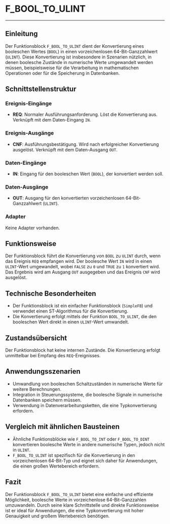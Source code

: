 # F_BOOL_TO_ULINT

* * * * * * * * * *
## Einleitung
Der Funktionsblock `F_BOOL_TO_ULINT` dient der Konvertierung eines booleschen Wertes (`BOOL`) in einen vorzeichenlosen 64-Bit-Ganzzahlwert (`ULINT`). Diese Konvertierung ist insbesondere in Szenarien nützlich, in denen boolesche Zustände in numerische Werte umgewandelt werden müssen, beispielsweise für die Verarbeitung in mathematischen Operationen oder für die Speicherung in Datenbanken.

## Schnittstellenstruktur
### **Ereignis-Eingänge**
- **REQ**: Normaler Ausführungsanforderung. Löst die Konvertierung aus. Verknüpft mit dem Daten-Eingang `IN`.

### **Ereignis-Ausgänge**
- **CNF**: Ausführungsbestätigung. Wird nach erfolgreicher Konvertierung ausgelöst. Verknüpft mit dem Daten-Ausgang `OUT`.

### **Daten-Eingänge**
- **IN**: Eingang für den booleschen Wert (`BOOL`), der konvertiert werden soll.

### **Daten-Ausgänge**
- **OUT**: Ausgang für den konvertierten vorzeichenlosen 64-Bit-Ganzzahlwert (`ULINT`).

### **Adapter**
Keine Adapter vorhanden.

## Funktionsweise
Der Funktionsblock führt die Konvertierung von `BOOL` zu `ULINT` durch, wenn das Ereignis `REQ` empfangen wird. Der boolesche Wert `IN` wird in einen `ULINT`-Wert umgewandelt, wobei `FALSE` zu `0` und `TRUE` zu `1` konvertiert wird. Das Ergebnis wird am Ausgang `OUT` ausgegeben und das Ereignis `CNF` wird ausgelöst.

## Technische Besonderheiten
- Der Funktionsblock ist ein einfacher Funktionsblock (`SimpleFB`) und verwendet einen ST-Algorithmus für die Konvertierung.
- Die Konvertierung erfolgt mittels der Funktion `BOOL_TO_ULINT`, die den booleschen Wert direkt in einen `ULINT`-Wert umwandelt.

## Zustandsübersicht
Der Funktionsblock hat keine internen Zustände. Die Konvertierung erfolgt unmittelbar bei Empfang des `REQ`-Ereignisses.

## Anwendungsszenarien
- Umwandlung von booleschen Schaltzuständen in numerische Werte für weitere Berechnungen.
- Integration in Steuerungssysteme, die boolesche Signale in numerische Datenbanken speichern müssen.
- Verwendung in Datenverarbeitungsketten, die eine Typkonvertierung erfordern.

## Vergleich mit ähnlichen Bausteinen
- Ähnliche Funktionsblöcke wie `F_BOOL_TO_INT` oder `F_BOOL_TO_DINT` konvertieren boolesche Werte in andere numerische Typen, jedoch nicht in `ULINT`.
- `F_BOOL_TO_ULINT` ist spezifisch für die Konvertierung in den vorzeichenlosen 64-Bit-Typ und eignet sich daher für Anwendungen, die einen großen Wertebereich erfordern.

## Fazit
Der Funktionsblock `F_BOOL_TO_ULINT` bietet eine einfache und effiziente Möglichkeit, boolesche Werte in vorzeichenlose 64-Bit-Ganzzahlen umzuwandeln. Durch seine klare Schnittstelle und direkte Funktionsweise ist er ideal für Anwendungen, die eine Typkonvertierung mit hoher Genauigkeit und großem Wertebereich benötigen.